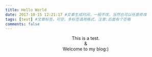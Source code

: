 ```yaml
---
title: Hello World
date: 2017-10-15 12:21:17 #文章生成时间，一般不改，当然也可以任意修改
tags: [test] #文章标签，可空，多标签请用格式，注意:后面有个空格
comments: false
---
```

<center>This is a test.</center>
<center>&</center>
<center>Welcome to my blog:)</center>

<!-- More -->